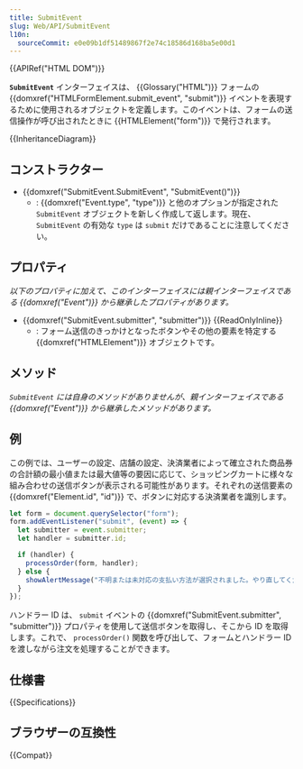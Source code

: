 ```yaml
---
title: SubmitEvent
slug: Web/API/SubmitEvent
l10n:
  sourceCommit: e0e09b1df51489867f2e74c18586d168ba5e00d1
---
```


{{APIRef("HTML DOM")}}

**`SubmitEvent`** インターフェイスは、 {{Glossary("HTML")}} フォームの {{domxref("HTMLFormElement.submit_event", "submit")}} イベントを表現するために使用されるオブジェクトを定義します。このイベントは、フォームの送信操作が呼び出されたときに {{HTMLElement("form")}} で発行されます。

{{InheritanceDiagram}}

## コンストラクター

- {{domxref("SubmitEvent.SubmitEvent", "SubmitEvent()")}}
  - : {{domxref("Event.type", "type")}} と他のオプションが指定された `SubmitEvent` オブジェクトを新しく作成して返します。現在、`SubmitEvent` の有効な `type` は `submit` だけであることに注意してください。

## プロパティ

_以下のプロパティに加えて、このインターフェイスには親インターフェイスである {{domxref("Event")}} から継承したプロパティがあります。_

- {{domxref("SubmitEvent.submitter", "submitter")}} {{ReadOnlyInline}}
  - : フォーム送信のきっかけとなったボタンやその他の要素を特定する {{domxref("HTMLElement")}} オブジェクトです。

## メソッド

_`SubmitEvent` には自身のメソッドがありませんが、親インターフェイスである {{domxref("Event")}} から継承したメソッドがあります。_

## 例

この例では、ユーザーの設定、店舗の設定、決済業者によって確立された商品券の合計額の最小値または最大値等の要因に応じて、ショッピングカートに様々な組み合わせの送信ボタンが表示される可能性があります。それぞれの送信要素の {{domxref("Element.id", "id")}} で、ボタンに対応する決済業者を識別します。

```js
let form = document.querySelector("form");
form.addEventListener("submit", (event) => {
  let submitter = event.submitter;
  let handler = submitter.id;

  if (handler) {
    processOrder(form, handler);
  } else {
    showAlertMessage("不明または未対応の支払い方法が選択されました。やり直してください。", "OK");
  }
});
```

ハンドラー ID は、 `submit` イベントの {{domxref("SubmitEvent.submitter", "submitter")}} プロパティを使用して送信ボタンを取得し、そこから ID を取得します。これで、 `processOrder()` 関数を呼び出して、フォームとハンドラー ID を渡しながら注文を処理することができます。

## 仕様書

{{Specifications}}

## ブラウザーの互換性

{{Compat}}

